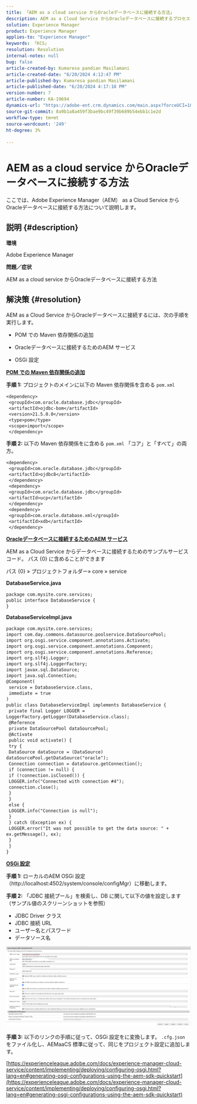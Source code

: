 ```yaml
---
title: 「AEM as a cloud service からOracleデータベースに接続する方法」
description: AEM as a Cloud Service からOracleデータベースに接続するプロセスを理解します。
solution: Experience Manager
product: Experience Manager
applies-to: "Experience Manager"
keywords: 「KCS」
resolution: Resolution
internal-notes: null
bug: false
article-created-by: Kumaresa pandian Masilamani
article-created-date: "6/20/2024 4:12:47 PM"
article-published-by: Kumaresa pandian Masilamani
article-published-date: "6/20/2024 4:17:18 PM"
version-number: 7
article-number: KA-19694
dynamics-url: "https://adobe-ent.crm.dynamics.com/main.aspx?forceUCI=1&pagetype=entityrecord&etn=knowledgearticle&id=a37a07ed-1f2f-ef11-840a-000d3a5a67ba"
source-git-commit: 8a9b1a8a459f3bae9bc49f39b689b54ebb1c1e2d
workflow-type: tm+mt
source-wordcount: '249'
ht-degree: 3%

---
```


# AEM as a cloud service からOracleデータベースに接続する方法


ここでは、Adobe Experience Manager（AEM） as a Cloud Service からOracleデータベースに接続する方法について説明します。

## 説明 {#description}


<b>環境</b>

Adobe Experience Manager

<b>問題／症状</b>

AEM as a cloud service からOracleデータベースに接続する方法


## 解決策 {#resolution}


AEM as a Cloud Service からOracleデータベースに接続するには、次の手順を実行します。

- POM での Maven 依存関係の追加

- Oracleデータベースに接続するためのAEM サービス

- OSGi 設定

<u><b>POM での Maven 依存関係の追加</b></u>

<b>手順 1:</b> プロジェクトのメインに以下の Maven 依存関係を含める `pom.xml`


```
<dependency>
 <groupId>com.oracle.database.jdbc</groupId>
 <artifactId>ojdbc-bom</artifactId>
 <version>21.5.0.0</version>
 <type>pom</type>
 <scope>import</scope>
 </dependency>
```


<b>手順 2: </b>以下の Maven 依存関係をに含める `pom.xml` 「コア」と「すべて」の両方。


```
<dependency>
 <groupId>com.oracle.database.jdbc</groupId>
 <artifactId>ojdbc8</artifactId>
 </dependency>
 <dependency>
 <groupId>com.oracle.database.jdbc</groupId>
 <artifactId>ucp</artifactId>
 </dependency>
 <dependency>
 <groupId>com.oracle.database.xml</groupId>
 <artifactId>xdb</artifactId>
 </dependency>
```


<u><b>Oracleデータベースに接続するためのAEM サービス</b></u>

AEM as a Cloud Service からデータベースに接続するためのサンプルサービスコード。 パス {0} に含めることができます

パス {0} » プロジェクトフォルダー» core » service

<b>DatabaseService.java</b>


```
package com.mysite.core.services;
public interface DatabaseService {
}
```


<b>DatabaseServiceImpl.java</b>


```
package com.mysite.core.services;
import com.day.commons.datasource.poolservice.DataSourcePool;
import org.osgi.service.component.annotations.Activate;
import org.osgi.service.component.annotations.Component;
import org.osgi.service.component.annotations.Reference;
import org.slf4j.Logger;
import org.slf4j.LoggerFactory;
import javax.sql.DataSource;
import java.sql.Connection;
@Component(
 service = DatabaseService.class,
 immediate = true
)
public class DatabaseServiceImpl implements DatabaseService {
 private final Logger LOGGER = LoggerFactory.getLogger(DatabaseService.class);
 @Reference
 private DataSourcePool dataSourcePool;
 @Activate
 public void activate() {
 try {
 DataSource dataSource = (DataSource) dataSourcePool.getDataSource("oracle");
 Connection connection = dataSource.getConnection();
 if (connection != null) {
 if (!connection.isClosed()) {
 LOGGER.info("Connected with connection #4");
 connection.close();
 }
 }
 else {
 LOGGER.info("Connection is null");
 }
 } catch (Exception ex) {
 LOGGER.error("It was not possible to get the data source: " + ex.getMessage(), ex);
 }
 }
}
```


<u><b>OSGi 設定</b></u>

<b>手順 1:</b> ローカルのAEM OSGi 設定（http://localhost:4502/system/console/configMgr）に移動します。

<b>手順 2:</b> 「JDBC 接続プール」を検索し、DB に関して以下の値を設定します（サンプル値のスクリーンショットを参照）

- JDBC Driver クラス
- JDBC 接続 URL
- ユーザー名とパスワード
- データソース名


![](assets/2d15da77-202f-ef11-840a-000d3a5a67ba.png)

<b>手順 3:</b> 以下のリンクの手順に従って、OSGi 設定をに変換します。 `.cfg.json` をファイル化し、AEMaaCS 標準に従って、同じをプロジェクト設定に追加します。

[https://experienceleague.adobe.com/docs/experience-manager-cloud-service/content/implementing/deploying/configuring-osgi.html?lang=en#generating-osgi-configurations-using-the-aem-sdk-quickstart](https://experienceleague.adobe.com/docs/experience-manager-cloud-service/content/implementing/deploying/configuring-osgi.html?lang=en#generating-osgi-configurations-using-the-aem-sdk-quickstart)
